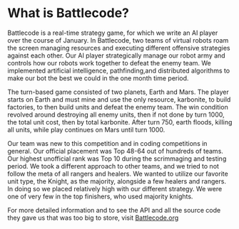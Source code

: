 # What is Battlecode?
Battlecode is a real-time strategy game, for which we write an AI player over the course of January. In Battlecode, two teams of virtual robots roam the screen managing resources and executing different offensive strategies against each other. Our AI player strategically manage our robot army and controls how our robots work together to defeat the enemy team. We implemented artificial intelligence, pathfinding,and  distributed algorithms to make our bot the best we could in the one month time period.

The turn-based game consisted of two planets, Earth and Mars. The player starts on Earth and must mine and use the only resource, karbonite, to build factories, to then build units and defeat the enemy team. The win condition revolved around destroying all enemy units, then if not done by turn 1000, the total unit cost, then by total karbonite. After turn 750, earth floods, killing all units, while play continues on Mars until turn 1000.

Our team was new to this competition and in coding competitions in general. Our official placement was Top 48-64 out of hundreds of teams. Our highest unofficial rank was Top 10 during the scrimmaging and testing period. We took a different approach to other teams, and we tried to not follow the meta of all rangers and healers. We wanted to utilize our favorite unit type, the Knight, as the majority, alongside a few healers and rangers. In doing so we placed relatively high with our different strategy. We were one of very few in the top finishers, who used majority knights.

For more detailed information and to see the API and all the source code they gave us that was too big to store, visit [Battlecode.org](http://battlecode.org)
